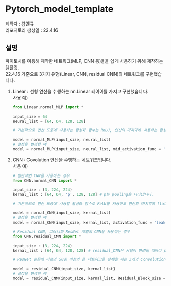 # Pytorch_model_template

제작자 : 김민규 <br>
리포지토리 생성일 : 22.4.16

## 설명
파이토치를 이용해 제작한 네트워크(MLP, CNN 등)들을 쉽게 사용하기 위해 제작하는 템플릿. <br>
22.4.16 기준으로 3가지 유형(Linear, CNN, residual CNN)의 네트워크를 구현했습니다. 

1. Linear : 선형 연산을 수행하는 nn.Linear 레이어를 가지고 구현했습니다. <br> 사용 예)
    ~~~python
    from Linear.normal_MLP import *

    input_size = 64
    neural_list = [64, 64, 128, 128]

    # 기본적으로 연산 도중에 사용하는 활성화 함수는 ReLU, 연산의 마지막에 사용하는 활성화 함수는 Sigmoid 함수로 설정했습니다. 그리고 Batch Normalization도 사용하게 설정했습니다. 이 설정들은 초기화 할 때 입력하는 값을 통해 개인적으로 변경하실 수 있습니다. 

    model = normal_MLP(input_size, neural_list)
    # 설정을 변경한 예
    model = normal_MLP(input_size, neural_list, mid_activation_func = 'leaky_relu',  last_activateion_func = 'softmax', batch_normalization_use = False)
    ~~~

2. CNN : Covolution 연산을 수행하는 네트워크입니다. <br> 사용 예)
    ~~~python
    # 일반적인 CNN을 사용하는 경우
    from CNN.normal_CNN import *

    input_size : (3, 224, 224)
    kernal_list : [64, 64, 'p', 128, 128] # p는 pooling을 나타냅니다. 

    # 기본적으로 연산 도중에 사용할 활성화 함수로 ReLU를 사용하고 연산의 마지막에 flatten 연산을 수행하지 않게 설정했습니다. 이 역시 초기화시 입력하는 값을 통해 수정할 수 있습니다. 그리고 Batch Normalization도 기본적으로 사용하게끔 설정되어 있으나 역시 수정 가능합니다. 

    model = normal_CNN(input_size, kernal_list)
    # 설정을 변경한 예
    model = normal_CNN(input_size, kernal_list, activation_func = 'leaky_relu',  is_flatten = True, batch_normalization_use = False)
    ~~~

    ~~~python
    # Residual CNN, 그러니까 ResNet 계열의 CNN을 사용하는 경우
    from CNN.residual_CNN import *

    input_size : (3, 224, 224)
    kernal_list : [64, 64, 128, 128] # residual_CNN은 커널이 변경될 때마다 pooling을 수행합니다.  

    # ResNet 논문에 따르면 50층 이상의 큰 네트워크를 설계할 때는 3개의 Convolutional layer로 구성된 residual block을 쓰고 그보다 작은 네트워크를 설계할 때는 2개의 Convolutional layer로 구성된 residual block을 사용합니다. residual_CNN은 기본적으로 2게의 Convolutional layer로 구성된 residual block을 사용하게끔 설정되어 있으나 초기화시 입력하는 값을 통해 변경 가능합니다. 그리고 flatten에 관한 설정도 수행하지 않는게 기본 설정이지만 역시 변경 가능합니다. 

    model = residual_CNN(input_size, kernal_list)
    # 설정을 변경한 예
    model = residual_CNN(input_size, kernal_list, Residual_Block_size = 'big', is_flatten = True)
    ~~~